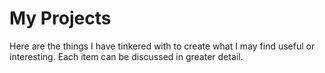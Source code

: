 # My Projects

Here are the things I have tinkered with to create what I may find useful or interesting. Each item can be discussed in greater detail.
